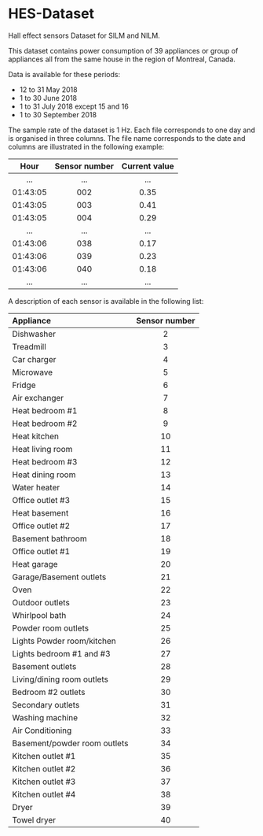 # HES-Dataset

Hall effect sensors Dataset for SILM and NILM.

This dataset contains power consumption of 39 appliances or group of appliances all from the same house in the region of Montreal, Canada.

Data is available for these periods:
* 12 to 31 May 2018
* 1 to 30 June 2018
* 1 to 31 July 2018 except 15 and 16
* 1 to 30 September 2018

The sample rate of the dataset is 1 Hz. Each file corresponds to one day and is organised in three columns. The file name corresponds to the date and columns are illustrated in the following example:

|   Hour   | Sensor number   | Current value |
|:--------:|:---------------:|:-------------:|
|   ...    |       ...       |      ...      |
| 01:43:05 |       002       |     0.35      |
| 01:43:05 |       003       |     0.41      |
| 01:43:05 |       004       |     0.29      |
|   ...    |       ...       |      ...      |
| 01:43:06 |       038       |     0.17      |
| 01:43:06 |       039       |     0.23      |
| 01:43:06 |       040       |     0.18      |
|   ...    |       ...       |      ...      |

A description of each sensor is available in the following list:

| Appliance                    | Sensor number   |
|:-----------------------------|:---------------:|
| Dishwasher                   |     2           |
| Treadmill                    |     3           |
| Car charger                  |     4           |
| Microwave                    |     5           |
| Fridge                       |     6           |
| Air exchanger                |     7           |
| Heat bedroom #1              |     8           |
| Heat bedroom #2              |     9           |
| Heat kitchen                 |     10          |
| Heat living room             |     11          |
| Heat bedroom #3              |     12          |
| Heat dining room             |     13          |
| Water heater                 |     14          |
| Office outlet #3             |     15          |
| Heat basement                |     16          |
| Office outlet #2             |     17          |
| Basement bathroom            |     18          |
| Office outlet #1             |     19          |
| Heat garage                  |     20          |
| Garage/Basement outlets      |     21          |
| Oven                         |     22          |
| Outdoor outlets              |     23          |
| Whirlpool bath               |     24          |
| Powder room outlets          |     25          |
| Lights Powder room/kitchen   |     26          |
| Lights bedroom #1 and #3     |     27          |
| Basement outlets             |     28          |
| Living/dining room outlets   |     29          |
| Bedroom #2 outlets           |     30          |
| Secondary outlets            |     31          |
| Washing machine              |     32          |
| Air Conditioning             |     33          |
| Basement/powder room outlets |     34          |
| Kitchen outlet #1            |     35          |  
| Kitchen outlet #2            |     36          |
| Kitchen outlet #3            |     37          |
| Kitchen outlet #4            |     38          |
| Dryer                        |     39          |
| Towel dryer                  |     40          |
